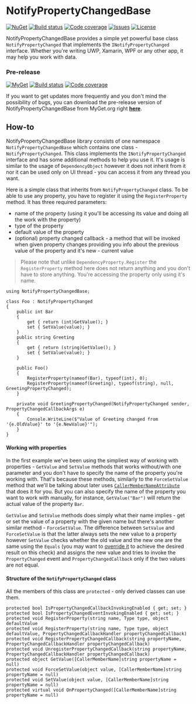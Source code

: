 # NotifyPropertyChangedBase
[![NuGet](https://img.shields.io/nuget/v/NotifyPropertyChangedBase.svg)](https://www.nuget.org/packages/NotifyPropertyChangedBase/)
[![Build status](https://ci.appveyor.com/api/projects/status/jc9gcr4gldjr8nq6/branch/master?svg=true)](https://ci.appveyor.com/project/bramborman/notifypropertychangedbase/branch/master)
[![Code coverage](https://codecov.io/gh/bramborman/NotifyPropertyChangedBase/branch/master/graph/badge.svg)](https://codecov.io/gh/bramborman/NotifyPropertyChangedBase)
[![Issues](https://img.shields.io/github/issues/bramborman/NotifyPropertyChangedBase.svg)](https://github.com/bramborman/NotifyPropertyChangedBase/issues)
[![License](https://img.shields.io/badge/license-MIT-blue.svg)](https://github.com/bramborman/NotifyPropertyChangedBase/blob/master/LICENSE.md)

NotifyPropertyChangedBase provides a simple yet powerful base class `NotifyPropertyChanged` that implements the `INotifyPropertyChanged` interface. Whether you're writing UWP, Xamarin, WPF or any other app, it may help you work with data.

### Pre-release
[![MyGet](https://img.shields.io/myget/bramborman/vpre/NotifyPropertyChangedBase.svg)][MyGet]
[![Build status](https://ci.appveyor.com/api/projects/status/jc9gcr4gldjr8nq6/branch/dev?svg=true)](https://ci.appveyor.com/project/bramborman/notifypropertychangedbase/branch/dev)
[![Code coverage](https://codecov.io/gh/bramborman/NotifyPropertyChangedBase/branch/dev/graph/badge.svg)](https://codecov.io/gh/bramborman/NotifyPropertyChangedBase/branch/dev)

If you want to get updates more frequently and you don't mind the possibility of bugs, you can download the pre-release version of NotifyPropertyChangedBase from MyGet.org right [**here**][MyGet].

[MyGet]: https://www.myget.org/feed/bramborman/package/nuget/NotifyPropertyChangedBase

## How-to
NotifyPropertyChangedBase library consists of one namespace `NotifyPropertyChangedBase` which contains one class - `NotifyPropertyChanged`. This class implements the `INotifyPropertyChanged` interface and has some additional methods to help you use it. It's usage is similar to the usage of `DependencyObject` however it does not inherit from it nor it can be used only on UI thread - you can access it from any thread you want.

Here is a simple class that inherits from `NotifyPropertyChanged` class.
To be able to use any property, you have to register it using the `RegisterProperty` method. It has three required parameters:
   - name of the property (using it you'll be accessing its value and doing all the work with the property)
   - type of the property
   - default value of the property
   - (optional) property changed callback - a method that will be invoked when given property changes providing you info about the previous value of the property and it's new - current value

> Please note that unlike `DependencyProperty.Register` the `RegisterProperty` method here does not return anything and you don't have to store anything. You're accessing the property only using it's name.

    using NotifyPropertyChangedBase;

    class Foo : NotifyPropertyChanged
    {
        public int Bar
        {
            get { return (int)GetValue(); }
            set { SetValue(value); }
        }
        public string Greeting
        {
            get { return (string)GetValue(); }
            set { SetValue(value); }
        }
    
        public Foo()
        {
            RegisterProperty(nameof(Bar), typeof(int), 0);
            RegisterProperty(nameof(Greeting), typeof(string), null, GreetingPropertyChanged);
        }

        private void GreetingPropertyChanged(NotifyPropertyChanged sender, PropertyChangedCallbackArgs e)
        {
            Console.WriteLine($"Value of Greeting changed from '{e.OldValue}' to '{e.NewValue}'");
        }
    }

#### Working with properties
In the first example we've been using the simpliest way of working with properties - `GetValue` and `SetValue` methods that works without/with one parameter and you don't have to specify the name of the property you're working with. That's because these methods, similarly to the `ForceSetValue` method that we'll be talking about later uses [`CallerMemberNameAttribute`](https://docs.microsoft.com/en-us/dotnet/api/system.runtime.compilerservices.callermembernameattribute) that does it for you. But you can also specify the name of the property you want to work with manually, for instance, `GetValue("Bar")` will return the actual value of the property `Bar`.

`GetValue` and `SetValue` methods does simply what their name implies - get or set the value of a property with the given name but there's another similar method - `ForceSetValue`. The difference between `SetValue` and `ForceSetValue` is that the latter always sets the new value to a property however `SetValue` checks whether the old value and the new one are the same using the `Equals` (you may want to [override it](https://docs.microsoft.com/en-us/dotnet/api/system.object.equals) to achieve the desired result on this check) and assigns the new value and tries to invoke the `PropertyChanged` event and `PropertyChangedCallback` only if the two values are not equal.

#### Structure of the `NotifyPropertyChanged` class
All the members of this class are `protected` - only derived classes can use them.
    
    protected bool IsPropertyChangedCallbackInvokingEnabled { get; set; }
    protected bool IsPropertyChangedEventInvokingEnabled { get; set; }
    protected void RegisterProperty(string name, Type type, object defaultValue
    protected void RegisterProperty(string name, Type type, object defaultValue, PropertyChangedCallbackHandler propertyChangedCallback)
    protected void RegisterPropertyChangedCallback(string propertyName, PropertyChangedCallbackHandler propertyChangedCallback)
    protected void UnregisterPropertyChangedCallback(string propertyName, PropertyChangedCallbackHandler propertyChangedCallback)
    protected object GetValue([CallerMemberName]string propertyName = null)
    protected void ForceSetValue(object value, [CallerMemberName]string propertyName = null)
    protected void SetValue(object value, [CallerMemberName]string propertyName = null)
    protected virtual void OnPropertyChanged([CallerMemberName]string propertyName = null)
